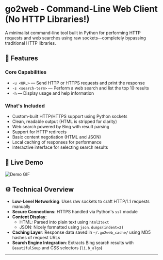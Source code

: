 # go2web - Command-Line Web Client (No HTTP Libraries!)

A minimalist command-line tool built in Python for performing HTTP requests and web searches using raw sockets—completely bypassing traditional HTTP libraries.

## 🔧 Features

### Core Capabilities

- `-u <URL>` — Send HTTP or HTTPS requests and print the response
- `-s <search-term>` — Perform a web search and list the top 10 results
- `-h` — Display usage and help information

### What's Included

- Custom-built HTTP/HTTPS support using Python sockets
- Clean, readable output (HTML is stripped for clarity)
- Web search powered by Bing with result parsing
- Support for HTTP redirects
- Basic content negotiation (HTML and JSON)
- Local caching of responses for performance
- Interactive interface for selecting search results

## 🚀 Live Demo

![Demo GIF](/lab5/go2web/gif.gif)

## ⚙️ Technical Overview

- **Low-Level Networking**: Uses raw sockets to craft HTTP/1.1 requests manually
- **Secure Connections**: HTTPS handled via Python's `ssl` module
- **Content Display**:
  - HTML: Parsed into plain text using `html2text`
  - JSON: Nicely formatted using `json.dumps(indent=2)`
- **Caching Layer**: Response data saved in `~/.go2web_cache/` using MD5 hashes of request URLs
- **Search Engine Integration**: Extracts Bing search results with `BeautifulSoup` and CSS selectors (`li.b_algo`)

---